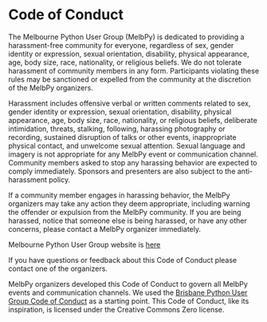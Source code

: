 # Code of Conduct

The Melbourne Python User Group (MelbPy) is dedicated to providing a harassment-free community for everyone, regardless of sex, gender identity or expression, sexual orientation, disability, physical appearance, age, body size, race, nationality, or religious beliefs. We do not tolerate harassment of community members in any form. Participants violating these rules may be sanctioned or expelled from the community at the discretion of the MelbPy organizers.

Harassment includes offensive verbal or written comments related to sex, gender identity or expression, sexual orientation, disability, physical appearance, age, body size, race, nationality, or religious beliefs, deliberate intimidation, threats, stalking, following, harassing photography or recording, sustained disruption of talks or other events, inappropriate physical contact, and unwelcome sexual attention. Sexual language and imagery is not appropriate for any MelbPy event or communication channel. Community members asked to stop any harassing behavior are expected to comply immediately. Sponsors and presenters are also subject to the anti-harassment policy.

If a community member engages in harassing behavior, the MelbPy organizers may take any action they deem appropriate, including warning the offender or expulsion from the MelbPy community. If you are being harassed, notice that someone else is being harassed, or have any other concerns, please contact a MelbPy organizer immediately.

Melbourne Python User Group website is [here](https://www.meetup.com/Melbourne-Python-User-Group/)

If you have questions or feedback about this Code of Conduct please contact one of the organizers.

MelbPy organizers developed this Code of Conduct to govern all MelbPy events and communication channels. We used the [Brisbane Python User Group Code of Conduct](https://github.com/BrisPy/brispy-admin/blob/master/CodeOfConduct.md) as a starting point. This Code of Conduct, like its inspiration, is licensed under the Creative Commons Zero license.
